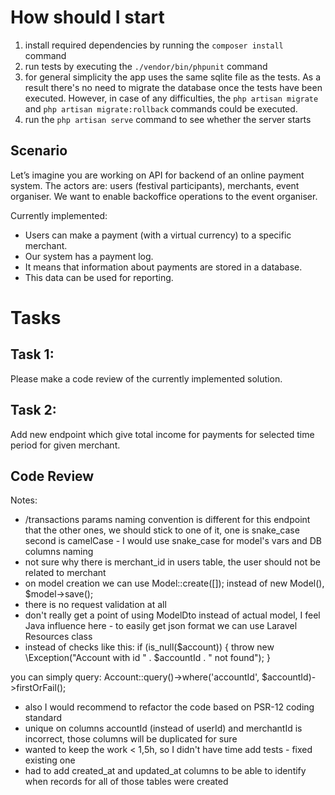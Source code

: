 # How should I start
1. install required dependencies by running the `composer install` command
2. run tests by executing the `./vendor/bin/phpunit` command
3. for general simplicity the app uses the same sqlite file as the tests. 
As a result there's no need to migrate the database once the tests have been executed.
However, in case of any difficulties, the `php artisan migrate` and `php artisan migrate:rollback`
commands could be executed.
4. run the `php artisan serve` command to see whether the server starts

## Scenario
Let’s imagine you are working on API for backend of an online payment system.
The actors are: users (festival participants), merchants, event organiser.
We want to enable backoffice operations to the event organiser.

Currently implemented:
- Users can make a payment (with a virtual currency) to a specific merchant.
- Our system has a payment log.
- It means that information about payments are stored in a database.
- This data can be used for reporting.

# Tasks
## Task 1:
Please make a code review of the currently implemented solution.
## Task 2:
Add new endpoint which give total income for payments for selected time period for given merchant.


## Code Review
Notes:
* /transactions params naming convention is different for this endpoint that the other ones, we should stick to one of it, one is snake_case second is camelCase - I would use snake_case for model's vars and DB columns naming
* not sure why there is merchant_id in users table, the user should not be related to merchant
* on model creation we can use Model::create([]); instead of new Model(), $model->save();
* there is no request validation at all
* don't really get a point of using ModelDto instead of actual model, I feel Java influence here - to easily get json format we can use Laravel Resources class
* instead of checks like this:
  if (is_null($account)) {
  throw new \Exception("Account with id " . $accountId . " not found");
  }

you can simply query:
Account::query()->where('accountId', $accountId)->firstOrFail();
* also I would recommend to refactor the code based on PSR-12 coding standard
* unique on columns accountId (instead of userId) and merchantId is incorrect, those columns will be duplicated for sure
* wanted to keep the work < 1,5h, so I didn't have time add tests - fixed existing one
* had to add created_at and updated_at columns to be able to identify when records for all of those tables were created
